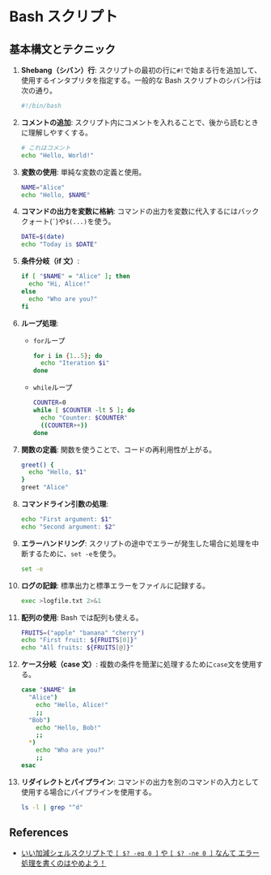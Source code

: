 # Bash スクリプト

## 基本構文とテクニック

1. **Shebang（シバン）行**:
   スクリプトの最初の行に`#!`で始まる行を追加して、使用するインタプリタを指定する。一般的な Bash スクリプトのシバン行は次の通り。

   ```bash
   #!/bin/bash
   ```

2. **コメントの追加**:
   スクリプト内にコメントを入れることで、後から読むときに理解しやすくする。

   ```bash
   # これはコメント
   echo "Hello, World!"
   ```

3. **変数の使用**:
   単純な変数の定義と使用。

   ```bash
   NAME="Alice"
   echo "Hello, $NAME"
   ```

4. **コマンドの出力を変数に格納**:
   コマンドの出力を変数に代入するにはバッククォート(`` ` ``)や`$(...)`を使う。

   ```bash
   DATE=$(date)
   echo "Today is $DATE"
   ```

5. **条件分岐（if 文）**:

   ```bash
   if [ "$NAME" = "Alice" ]; then
     echo "Hi, Alice!"
   else
     echo "Who are you?"
   fi
   ```

6. **ループ処理**:

   - `for`ループ

     ```bash
     for i in {1..5}; do
       echo "Iteration $i"
     done
     ```

   - `while`ループ

     ```bash
     COUNTER=0
     while [ $COUNTER -lt 5 ]; do
       echo "Counter: $COUNTER"
       ((COUNTER++))
     done
     ```

7. **関数の定義**:
   関数を使うことで、コードの再利用性が上がる。

   ```bash
   greet() {
     echo "Hello, $1"
   }
   greet "Alice"
   ```

8. **コマンドライン引数の処理**:

   ```bash
   echo "First argument: $1"
   echo "Second argument: $2"
   ```

9. **エラーハンドリング**:
   スクリプトの途中でエラーが発生した場合に処理を中断するために、`set -e`を使う。

   ```bash
   set -e
   ```

10. **ログの記録**:
    標準出力と標準エラーをファイルに記録する。

    ```bash
    exec >logfile.txt 2>&1
    ```

11. **配列の使用**:
    Bash では配列も使える。

    ```bash
    FRUITS=("apple" "banana" "cherry")
    echo "First fruit: ${FRUITS[0]}"
    echo "All fruits: ${FRUITS[@]}"
    ```

12. **ケース分岐（case 文）**:
    複数の条件を簡潔に処理するために`case`文を使用する。

    ```bash
    case "$NAME" in
      "Alice")
        echo "Hello, Alice!"
        ;;
      "Bob")
        echo "Hello, Bob!"
        ;;
      *)
        echo "Who are you?"
        ;;
    esac
    ```

13. **リダイレクトとパイプライン**:
    コマンドの出力を別のコマンドの入力として使用する場合にパイプラインを使用する。

    ```bash
    ls -l | grep "^d"
    ```

## References

- [いい加減シェルスクリプトで `[ $? -eq 0 ]` や `[ $? -ne 0 ]` なんて エラー処理を書くのはやめよう！](https://qiita.com/ko1nksm/items/09bd50e51cc8663a4f0e)
